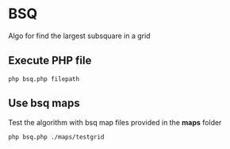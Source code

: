# BSQ
Algo for find the largest subsquare in a grid

## Execute PHP file

```
php bsq.php filepath
```

## Use bsq maps

Test the algorithm with bsq map files provided in the **maps** folder 

```
php bsq.php ./maps/testgrid
```
